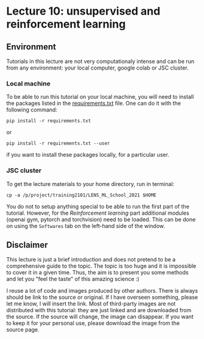 # Lecture 10: unsupervised and reinforcement learning

## Environment

Tutorials in this lecture are not very computationaly intense and can be run from any environment: your local computer, google colab or JSC cluster.

### Local machine

To be able to run this tutorial on your local machine, you will need to install the packages listed in the [requirements.txt](requirements.txt) file. One can do it with the following command:

```
pip install -r requirements.txt
```

or

```
pip install -r requirements.txt --user
```
if you want to install these packages locally, for a particular user.


### JSC cluster

To get the lecture materials to your home directory, run in terminal:

```
cp -a /p/project/training2101/LENS_ML_School_2021 $HOME
```

You do not to setup anything special to be able to run the first part of the tutorial. However, for the *Reinforcement learning* part additional modules (openai gym, pytorch and torchvision) need to be loaded. This can be done on using the `Softwares` tab on the left-hand side of the window. 


## Disclaimer

This lecture is just a brief introduction and does not pretend to be a comprehensive guide to the topic. The topic is too huge and it is impossible to cover it in a given time. Thus, the aim is to present you some methods and let you "feel the taste" of this amazing science :)

I reuse a lot of code and images produced by other authors. There is always should be link to the source or original. If I have overseen something, please let me know, I will insert the link. Most of third-party images are not distributed with this tutorial: they are just linked and are downloaded from the source. If the source will change, the image can disappear. If you want to keep it for your personal use, please download the image from the source page.
